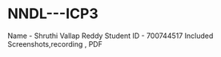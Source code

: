 # NNDL---ICP3
Name - Shruthi Vallap Reddy
Student ID - 700744517
Included Screenshots,recording , PDF
